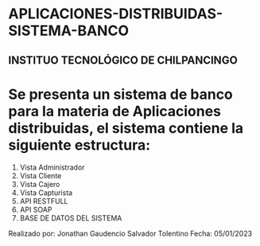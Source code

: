 # APLICACIONES-DISTRIBUIDAS-SISTEMA-BANCO
## INSTITUO TECNOLÓGICO DE CHILPANCINGO

# Se presenta un sistema de banco para la materia de Aplicaciones distribuidas, el sistema contiene la siguiente estructura:
1. Vista Administrador
2. Vista Cliente
3. Vista Cajero
4. Vista Capturista
5. API RESTFULL
6. API SOAP
7. BASE DE DATOS DEL SISTEMA

Realizado por: Jonathan Gaudencio Salvador Tolentino
Fecha: 05/01/2023
